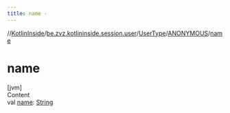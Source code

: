 ```yaml
---
title: name -
---
```

//[KotlinInside](../../../index.md)/[be.zvz.kotlininside.session.user](../../index.md)/[UserType](../index.md)/[ANONYMOUS](index.md)/[name](name.md)



# name  
[jvm]  
Content  
val [name](name.md): [String](https://kotlinlang.org/api/latest/jvm/stdlib/kotlin/-string/index.html)  



